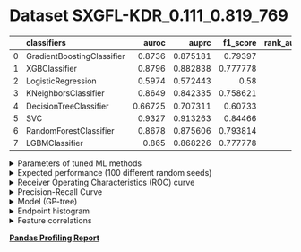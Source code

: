 # Dataset SXGFL-KDR_0.111_0.819_769

|    | classifiers                |   auroc |    auprc |   f1_score |   rank_auroc |   rank_auprc |   rank_f1 |
|---:|:---------------------------|--------:|---------:|-----------:|-------------:|-------------:|----------:|
|  0 | GradientBoostingClassifier | 0.8736  | 0.875181 |   0.79397  |            3 |            4 |         2 |
|  1 | XGBClassifier              | 0.8796  | 0.882838 |   0.777778 |            2 |            2 |         4 |
|  2 | LogisticRegression         | 0.5974  | 0.572443 |   0.58     |            8 |            8 |         8 |
|  3 | KNeighborsClassifier       | 0.8649  | 0.842335 |   0.758621 |            5 |            6 |         6 |
|  4 | DecisionTreeClassifier     | 0.66725 | 0.707311 |   0.60733  |            7 |            7 |         7 |
|  5 | SVC                        | 0.9327  | 0.913263 |   0.84466  |            1 |            1 |         1 |
|  6 | RandomForestClassifier     | 0.8678  | 0.875606 |   0.793814 |            4 |            3 |         2 |
|  7 | LGBMClassifier             | 0.865   | 0.868226 |   0.777778 |            5 |            5 |         4 |


<details>
<summary>Parameters of tuned ML methods</summary>


```
GradientBoostingClassifier(ccp_alpha=0.0, criterion='friedman_mse', init=None,
                           learning_rate=0.17977492171788545, loss='deviance',
                           max_depth=10, max_features=None, max_leaf_nodes=None,
                           min_impurity_decrease=0.0, min_impurity_split=None,
                           min_samples_leaf=53, min_samples_split=2,
                           min_weight_fraction_leaf=0.0, n_estimators=100,
                           n_iter_no_change=13, presort='deprecated',
                           random_state=769, subsample=1.0, tol=1e-07,
                           validation_fraction=0.060000000000000005, verbose=0,
                           warm_start=False)
XGBClassifier(alpha=2.241194140112394, base_score=0.5, booster='gbtree',
              colsample_bylevel=1, colsample_bynode=1, colsample_bytree=1,
              eta=0.3014681051405634, eval_metric='logloss',
              gamma=0.30000000000000004, gpu_id=-1, importance_type='gain',
              interaction_constraints=None, learning_rate=0.301468104,
              max_delta_step=0, max_depth=10, min_child_weight=1, missing=nan,
              monotone_constraints=None, n_estimators=55, n_jobs=0,
              num_parallel_tree=1, objective='binary:logistic',
              random_state=769, reg_alpha=2.24119425,
              reg_lambda=0.19174517314663223, scale_pos_weight=1, subsample=1,
              tree_method=None, validate_parameters=False, verbosity=None)
LogisticRegression(C=0.013186076929250699, class_weight=None, dual=False,
                   fit_intercept=True, intercept_scaling=1, l1_ratio=None,
                   max_iter=100, multi_class='auto', n_jobs=None, penalty='l2',
                   random_state=769, solver='newton-cg', tol=0.0001, verbose=0,
                   warm_start=False)
KNeighborsClassifier(algorithm='auto', leaf_size=30, metric='euclidean',
                     metric_params=None, n_jobs=None, n_neighbors=47, p=3,
                     weights='distance')
DecisionTreeClassifier(ccp_alpha=0.0, class_weight=None, criterion='entropy',
                       max_depth=9, max_features=None, max_leaf_nodes=None,
                       min_impurity_decrease=0.0, min_impurity_split=None,
                       min_samples_leaf=5, min_samples_split=10,
                       min_weight_fraction_leaf=0.0, presort='deprecated',
                       random_state=769, splitter='best')
SVC(C=97.15664353756829, break_ties=False, cache_size=200, class_weight=None,
    coef0=4.6000000000000005, decision_function_shape='ovr', degree=2,
    gamma='auto', kernel='poly', max_iter=-1, probability=True,
    random_state=769, shrinking=True, tol=0.003943623922467287, verbose=False)
RandomForestClassifier(bootstrap=True, ccp_alpha=0.0, class_weight=None,
                       criterion='entropy', max_depth=9, max_features=None,
                       max_leaf_nodes=None, max_samples=None,
                       min_impurity_decrease=0.0, min_impurity_split=None,
                       min_samples_leaf=2, min_samples_split=4,
                       min_weight_fraction_leaf=0.0, n_estimators=43,
                       n_jobs=None, oob_score=False, random_state=769,
                       verbose=0, warm_start=False)
LGBMClassifier(boosting_type='gbdt', class_weight=None, colsample_bytree=1.0,
               importance_type='split', learning_rate=0.1, max_depth=9,
               metric='binary_logloss', min_child_samples=20,
               min_child_weight=0.001, min_split_gain=0.0, n_estimators=99,
               n_jobs=-1, num_leaves=187, objective='binary', random_state=769,
               reg_alpha=0.0, reg_lambda=0.0, silent=True, subsample=1.0,
               subsample_for_bin=200000, subsample_freq=0)
```

</details>

<details>
<summary>Expected performance (100 different random seeds)</summary>
<img src='SXGFL-KDR_0.111_0.819_769-box.svg' width=40% />
</details>

<details>
<summary>Receiver Operating Characteristics (ROC) curve</summary>
<img src='SXGFL-KDR_0.111_0.819_769-roc.svg' width=40% />
</details>

<details>
<summary>Precision-Recall Curve</summary>
<img src='SXGFL-KDR_0.111_0.819_769-prc.svg' width=40% />
</details>

<details>
<summary>Model (GP-tree)</summary>
<img src='SXGFL-KDR_0.111_0.819_769-model.svg' height=10% />
</details>

<details>
<summary>Endpoint histogram</summary>
<img src='SXGFL-KDR_0.111_0.819_769-endpoint.svg' width=40% />
</details>

<details>
<summary>Feature correlations</summary>
<img src='SXGFL-KDR_0.111_0.819_769-corr.svg' width=40% />
</details>

[**Pandas Profiling Report**](https://epistasislab.github.io/digen/profile/SXGFL-KDR_0.111_0.819_769.html)